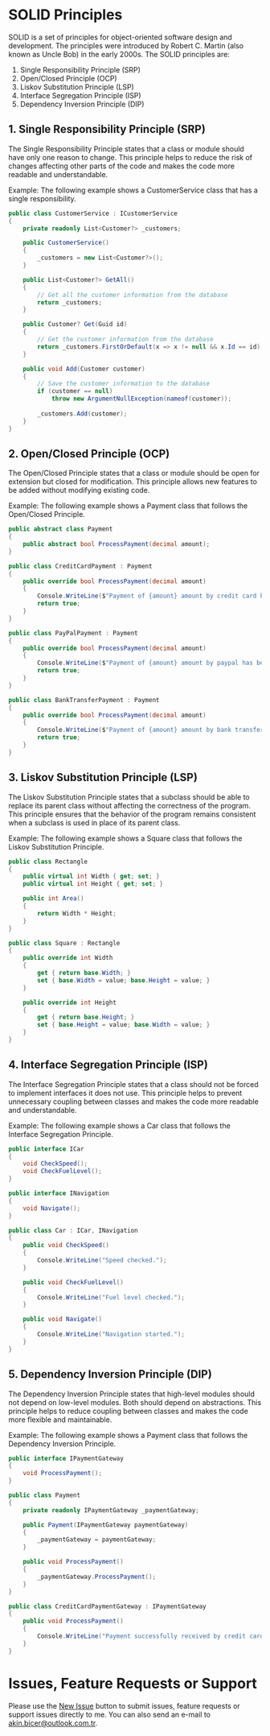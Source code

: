 # SOLID Principles

SOLID is a set of principles for object-oriented software design and development. The principles were introduced by Robert C. Martin (also known as Uncle Bob) in the early 2000s. The SOLID principles are:

1. Single Responsibility Principle (SRP)
2. Open/Closed Principle (OCP)
3. Liskov Substitution Principle (LSP)
4. Interface Segregation Principle (ISP)
5. Dependency Inversion Principle (DIP)

## 1. Single Responsibility Principle (SRP)

The Single Responsibility Principle states that a class or module should have only one reason to change. This principle helps to reduce the risk of changes affecting other parts of the code and makes the code more readable and understandable.

Example: The following example shows a CustomerService class that has a single responsibility.

```csharp
public class CustomerService : ICustomerService
{
    private readonly List<Customer?> _customers;

    public CustomerService()
    {
        _customers = new List<Customer?>();
    }

    public List<Customer?> GetAll()
    {
        // Get all the customer information from the database
        return _customers;
    }

    public Customer? Get(Guid id)
    {
        // Get the customer information from the database
        return _customers.FirstOrDefault(x => x != null && x.Id == id);
    }

    public void Add(Customer customer) 
    {
        // Save the customer information to the database
        if (customer == null)
            throw new ArgumentNullException(nameof(customer));
        
        _customers.Add(customer);
    }
}
```

## 2. Open/Closed Principle (OCP)

The Open/Closed Principle states that a class or module should be open for extension but closed for modification. This principle allows new features to be added without modifying existing code.

Example: The following example shows a Payment class that follows the Open/Closed Principle.

```csharp
public abstract class Payment
{
    public abstract bool ProcessPayment(decimal amount);
}

public class CreditCardPayment : Payment
{
    public override bool ProcessPayment(decimal amount)
    {
        Console.WriteLine($"Payment of {amount} amount by credit card has been successfully received.");
        return true;
    }
}

public class PayPalPayment : Payment
{
    public override bool ProcessPayment(decimal amount)
    {
        Console.WriteLine($"Payment of {amount} amount by paypal has been successfully received.");
        return true;
    }
}

public class BankTransferPayment : Payment
{
    public override bool ProcessPayment(decimal amount)
    {
        Console.WriteLine($"Payment of {amount} amount by bank transfer has been successfully received.");
        return true;
    }
}
```

## 3. Liskov Substitution Principle (LSP)

The Liskov Substitution Principle states that a subclass should be able to replace its parent class without affecting the correctness of the program. This principle ensures that the behavior of the program remains consistent when a subclass is used in place of its parent class.

Example: The following example shows a Square class that follows the Liskov Substitution Principle.

```csharp
public class Rectangle
{
    public virtual int Width { get; set; }
    public virtual int Height { get; set; }

    public int Area()
    {
        return Width * Height;
    }
}

public class Square : Rectangle
{
    public override int Width
    {
        get { return base.Width; }
        set { base.Width = value; base.Height = value; }
    }

    public override int Height
    {
        get { return base.Height; }
        set { base.Height = value; base.Width = value; }
    }
}
```

## 4. Interface Segregation Principle (ISP)

The Interface Segregation Principle states that a class should not be forced to implement interfaces it does not use. This principle helps to prevent unnecessary coupling between classes and makes the code more readable and understandable.

Example: The following example shows a Car class that follows the Interface Segregation Principle.

```csharp
public interface ICar
{
    void CheckSpeed();
    void CheckFuelLevel();
}

public interface INavigation
{
    void Navigate();
}

public class Car : ICar, INavigation
{
    public void CheckSpeed()
    {
        Console.WriteLine("Speed checked.");
    }

    public void CheckFuelLevel()
    {
        Console.WriteLine("Fuel level checked.");
    }

    public void Navigate()
    {
        Console.WriteLine("Navigation started.");
    }
}
```

## 5. Dependency Inversion Principle (DIP)

The Dependency Inversion Principle states that high-level modules should not depend on low-level modules. Both should depend on abstractions. This principle helps to reduce coupling between classes and makes the code more flexible and maintainable.

Example: The following example shows a Payment class that follows the Dependency Inversion Principle.

```csharp
public interface IPaymentGateway
{
    void ProcessPayment();
}

public class Payment
{
    private readonly IPaymentGateway _paymentGateway;

    public Payment(IPaymentGateway paymentGateway)
    {
        _paymentGateway = paymentGateway;
    }

    public void ProcessPayment()
    {
        _paymentGateway.ProcessPayment();
    }
}

public class CreditCardPaymentGateway : IPaymentGateway
{
    public void ProcessPayment()
    {
        Console.WriteLine("Payment successfully received by credit card.");
    }
}
```

# Issues, Feature Requests or Support
Please use the [New Issue](https://github.com/akinbicer/solid-principles/issues/new) button to submit issues, feature requests or support issues directly to me. You can also send an e-mail to akin.bicer@outlook.com.tr.
